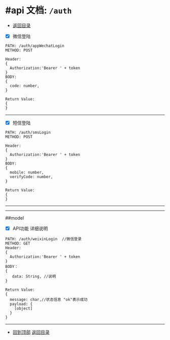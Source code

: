 #api 文档:  `/auth`
======================================================

* [返回目录](/README.md)


- [x] 微信登陆
```
PATH: /auth/appWechatLogin
METHOD: POST

Header:
{
  Authorization:'Bearer ' + token
}
BODY:
{
  code: number,
}

Return Value:
{
}
```
------------------------------------------------------
- [x] 短信登陆
```
PATH: /auth/smsLogin
METHOD: POST

Header:
{
  Authorization:'Bearer ' + token
}
BODY:
{
  mobile: number,
  verifyCode: number,
}

Return Value:
{
}
```
------------------------------------------------------
------------------------------------------------------


##model
- [x] API功能
  详细说明
```
PATH: /auth/weixinLogin  //微信登录
METHOD: GET
Header:
{
  Authorization:'Bearer ' + token
}
BODY：
{
   data: String, //说明
}

Return Value:
{
  message: char,//状态信息 "ok"表示成功
  payload: {
    [object]
  }
}
```
------------------------------------------------------

* [回到顶部](#readme)             [返回目录](/README.md)
